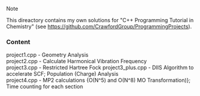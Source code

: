 > [!NOTE]
> This direactory contains my own solutions for "C++ Programming Tutorial in Chemistry" (see https://github.com/CrawfordGroup/ProgrammingProjects).
### Content 

project1.cpp - Geometry Analysis   
project2.cpp - Calculate Harmonical Vibration Frequency   
project3.cpp - Restricted Hartree Fock 
project3_plus.cpp - DIIS Algorithm to accelerate SCF; Population (Charge) Analysis    
project4.cpp - MP2 calculations {O(N^5) and O(N^8) MO Transformation)}; Time counting for each section    

